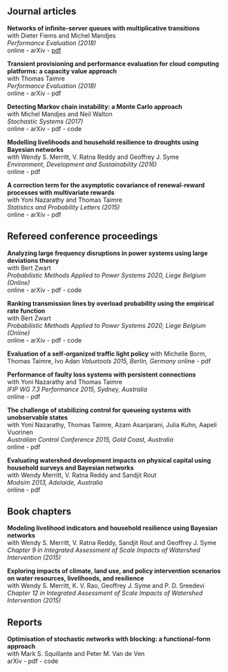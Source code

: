 ## Journal articles

**Networks of infinite-server queues with multiplicative transitions**  
with Dieter Fiems and Michel Mandjes  
*Performance Evaluation (2018)*  
online - arXiv - [pdf](https://github.com/bpatch/publications/blob/main/FiemsMandjesPatch2018.pdf)

**Transient provisioning and performance evaluation for cloud computing platforms: a capacity value approach**  
with Thomas Taimre  
*Performance Evaluation (2018)*  
online - arXiv - pdf  

**Detecting Markov chain instability: a Monte Carlo approach**  
with Michel Mandjes and Neil Walton  
*Stochastic Systems (2017)*  
online - arXiv - pdf - code  

**Modelling livelihoods and household resilience to droughts using Bayesian networks**  
with Wendy S. Merritt, V. Ratna Reddy and Geoffrey J. Syme  
*Environment, Development and Sustainability (2016)*  
online - pdf  

**A correction term for the asymptotic covariance of renewal-reward processes with multivariate rewards**  
with Yoni Nazarathy and Thomas Taimre  
*Statistics and Probability Letters (2015)*  
online - arXiv - pdf  

## Refereed conference proceedings

**Analyzing large frequency disruptions in power systems using large deviations theory**  
with Bert Zwart  
*Probabilistic Methods Applied to Power Systems 2020, Liege Belgium (Online)*  
online - arXiv - pdf - code  

**Ranking transmission lines by overload probability using the empirical rate function**  
with Bert Zwart  
*Probabilistic Methods Applied to Power Systems 2020, Liege Belgium (Online)*  
online - arXiv - pdf - code  

**Evaluation of a self-organized traffic light policy** 
with Michelle Borm, Thomas Taimre, Ivo Adan
*Valuetools 2015, Berlin, Germany*
online - pdf

**Performance of faulty loss systems with persistent connections**  
with Yoni Nazarathy and Thomas Taimre  
*IFIP WG 7.3 Performance 2015, Sydney, Australia*  
online - pdf  

**The challenge of stabilizing control for queueing systems with unobservable states**  
with Yoni Nazarathy, Thomas Taimre, Azam Asanjarani, Julia Kuhn, Aapeli Vuorinen  
*Australian Control Conference 2015, Gold Coast, Australia*  
online - pdf  

**Evaluating watershed development impacts on physical capital using household surveys and Bayesian networks**  
with Wendy Merritt, V. Ratna Reddy and Sandjit Rout  
*Modsim 2013, Adelaide, Australia*  
online - pdf  

## Book chapters

**Modeling livelihood indicators and household resilience using Bayesian networks**  
with Wendy S. Merritt, V. Ratna Reddy, Sandjit Rout and Geoffrey J. Syme  
*Chapter 9 in Integrated Assessment of Scale Impacts of Watershed Intervention (2015)*  

**Exploring impacts of climate, land use, and policy intervention scenarios on water resources, livelihoods, and resilience**  
with Wendy S. Merritt, K. V. Rao, Geoffrey J. Syme and P. D. Sreedevi
*Chapter 12 in Integrated Assessment of Scale Impacts of Watershed Intervention (2015)*

## Reports

**Optimisation of stochastic networks with blocking: a functional-form approach**  
with Mark S. Squillante and Peter M. Van de Ven  
arXiv - pdf - code  

